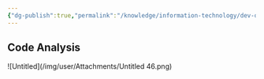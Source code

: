 ```yaml
---
{"dg-publish":true,"permalink":"/knowledge/information-technology/dev-ops/dev-sec-ops/","dgPassFrontmatter":true}
---
```


## Code Analysis
![Untitled](/img/user/Attachments/Untitled 46.png)